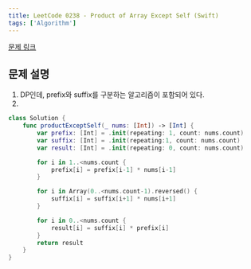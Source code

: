 ```yaml
---
title: LeetCode 0238 - Product of Array Except Self (Swift)
tags: ['Algorithm']
---
```


[문제 링크](https://leetcode.com/problems/product-of-array-except-self/description/)

## 문제 설명

1. DP인데, prefix와 suffix를 구분하는 알고리즘이 포함되어 있다.
2.

```swift
class Solution {
    func productExceptSelf(_ nums: [Int]) -> [Int] {
        var prefix: [Int] = .init(repeating: 1, count: nums.count)
        var suffix: [Int] = .init(repeating:1, count: nums.count)
        var result: [Int] = .init(repeating: 0, count: nums.count)

        for i in 1..<nums.count {
            prefix[i] = prefix[i-1] * nums[i-1]
        }

        for i in Array(0..<nums.count-1).reversed() {
            suffix[i] = suffix[i+1] * nums[i+1]
        }

        for i in 0..<nums.count {
            result[i] = suffix[i] * prefix[i]
        }
        return result
    }
}
```
